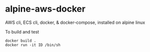 # alpine-aws-docker

AWS cli, ECS cli, docker, & docker-compose, installed on alpine linux

To build and test

    docker build .
    docker run -it ID /bin/sh